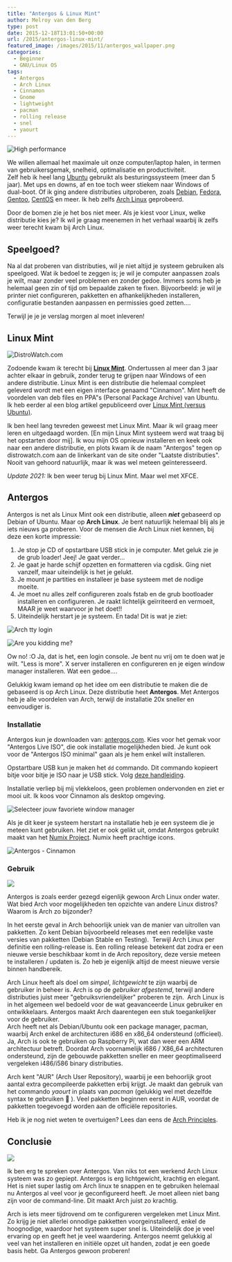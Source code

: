 ```yaml
---
title: "Antergos & Linux Mint"
author: Melroy van den Berg
type: post
date: 2015-12-18T13:01:50+00:00
url: /2015/antergos-linux-mint/
featured_image: /images/2015/11/antergos_wallpaper.png
categories:
  - Beginner
  - GNU/Linux OS
tags:
  - Antergos
  - Arch Linux
  - Cinnamon
  - Gnome
  - lightweight
  - pacman
  - rolling release
  - snel
  - yaourt
---
```


![High performance](/images/2015/11/high_perfomence.png)

We willen allemaal het maximale uit onze computer/laptop halen, in termen van gebruikersgemak, snelheid, optimalisatie en productiviteit.  
Zelf heb ik heel lang [Ubuntu](http://www.ubuntu.com/) gebruikt als besturingssysteem (meer dan 5 jaar). Met ups en downs, af en toe toch weer stiekem naar Windows of dual-boot. Of ik ging andere distributies uitproberen, zoals [Debian](https://www.debian.org/), [Fedora](https://getfedora.org/), [Gentoo](https://www.gentoo.org/), [CentOS](https://www.centos.org/) en meer. Ik heb zelfs [Arch Linux](https://www.archlinux.org/) geprobeerd.

Door de bomen zie je het bos niet meer. Als je kiest voor Linux, welke distributie kies je? Ik wil je graag meenemen in het verhaal waarbij ik zelfs weer terecht kwam bij Arch Linux.

<!--more-->

## Speelgoed?

Na al dat proberen van distributies, wil je niet altijd je systeem gebruiken als speelgoed. Wat ik bedoel te zeggen is; je wil je computer aanpassen zoals je wilt, maar zonder veel problemen en zonder gedoe. Immers soms heb je helemaal geen zin of tijd om bepaalde zaken te fixen. Bijvoorbeeld: je wil je printer niet configureren, pakketten en afhankelijkheden installeren, configuratie bestanden aanpassen en permissies goed zetten....

Terwijl je je je verslag morgen al moet inleveren!

## Linux Mint

![DistroWatch.com](/images/2015/11/laatste_distros.png "DistroWatch.com")

Zodoende kwam ik terecht bij **[Linux Mint](http://linuxmint.com/)**. Ondertussen al meer dan 3 jaar achter elkaar in gebruik, zonder terug te grijpen naar Windows of een andere distributie. Linux Mint is een distributie die helemaal compleet geleverd wordt met een eigen interface genaamd "Cinnamon". Mint heeft de voordelen van deb files en PPA"s (Personal Package Archive) van Ubuntu. Ik heb eerder al een blog artikel gepubliceerd over [Linux Mint (versus Ubuntu)](/2014/windows-vs-ubuntu-vs-linux-mint/#Ubuntu_vs_Linux_Mint).

Ik ben heel lang tevreden geweest met Linux Mint. Maar ik wil graag meer leren en uitgedaagd worden. [En mijn Linux Mint systeem werd wat traag bij het opstarten door mij]. Ik wou mijn OS opnieuw installeren en keek ook naar een andere distributie, en plots kwam ik de naam "Antergos" tegen op distrowatch.com aan de linkerkant van de site onder "Laatste distributies". Nooit van gehoord natuurlijk, maar ik was wel meteen geïnteresseerd.

_Update 2021:_ Ik ben weer terug bij Linux Mint. Maar wel met XFCE.

## Antergos

Antergos is net als Linux Mint ook een distributie, alleen _**niet**_ gebaseerd op Debian of Ubuntu. Maar op **Arch Linux**. Je bent natuurlijk helemaal blij als je iets nieuws ga proberen. Voor de mensen die Arch Linux niet kennen, bij deze een korte impressie:

1. Je stop je CD of opstartbare USB stick in je computer. Met geluk zie je de grub loader! Jeej! Je gaat verder...
2. Je gaat je harde schijf opzetten en formatteren via cgdisk. Ging niet vanzelf, maar uiteindelijk is het je gelukt.
3. Je mount je partities en installeer je base systeem met de nodige moeite.
4. Je moet nu alles zelf configureren zoals fstab en de grub bootloader installeren en configureren. Je raakt lichtelijk geïrriteerd en vermoeit, MAAR je weet waarvoor je het doet!!
5. Uiteindelijk herstart je je systeem. En tada! Dit is wat je ziet:

![Arch tty login](/images/2015/11/arch_login_tty.png "Arch Linux login terminal")

![Are you kidding me?](/images/2015/11/kidding_me.jpg)

Ow no! :O Ja, dat is het, een login console. Je bent nu vrij om te doen wat je wilt. "Less is more". X server installeren en configureren en je eigen window manager installeren. Wat een gedoe....

Gelukkig kwam iemand op het idee om een distributie te maken die de gebaseerd is op Arch Linux. Deze distributie heet **Antergos**. Met Antergos heb je alle voordelen van Arch, terwijl de installatie 20x sneller en eenvoudiger is.

### Installatie

Antergos kun je downloaden van: [antergos.com](https://antergos.com/try-it/). Kies voor het gemak voor "Antergos Live ISO", die ook installatie mogelijkheden bied. Je kunt ook voor de "Antergos ISO minimal" gaan als je hem enkel wilt installeren.

Opstartbare USB kun je maken het `dd` commando. Dit commando kopieert bitje voor bitje je ISO naar je USB stick. Volg [deze handleiding](https://antergos.com/wiki/nl/install/create-a-working-live-usb/).

Installatie verliep bij mij vlekkeloos, geen problemen ondervonden en ziet er mooi uit. Ik koos voor Cinnamon als desktop omgeving.

![](/images/2015/11/select_desktop.png "Selecteer jouw favoriete window manager")

Als je dit keer je systeem herstart na installatie heb je een systeem die je meteen kunt gebruiken. Het ziet er ook gelikt uit, omdat Antergos gebruikt maakt van het [Numix Project](http://numixproject.org/). Numix heeft prachtige icons.

![Antergos - Cinnamon](/images/2015/11/antergos_cinnamon.png "Antergos - Cinnamon")

### Gebruik

![](/images/2015/11/arch-linux-logo.png)

Antergos is zoals eerder gezegd eigenlijk gewoon Arch Linux onder water. Wat bied Arch voor mogelijkheden ten opzichte van andere Linux distros? Waarom is Arch zo bijzonder?

In het eerste geval in Arch behoorlijk uniek van de manier van uitrollen van pakketten. Zo kent Debian bijvoorbeeld releases met een redelijke vaste versies van pakketten (Debian Stable en Testing).  Terwijl Arch Linux per definitie een rolling-release is. Een rolling release betekent dat zodra er een nieuwe versie beschikbaar komt in de Arch repository, deze versie meteen te installeren / updaten is. Zo heb je eigenlijk altijd de meest nieuwe versie binnen handbereik.

Arch Linux heeft als doel om _simpel_, _lichtgewicht_ te zijn waarbij de gebruiker in beheer is. Arch is op de _gebruiker afgestemd_, terwijl andere distributies juist meer "gebruiksvriendelijker" proberen te zijn.  Arch Linux is in het algemeen wel bedoeld voor de wat geavanceerde Linux gebruiker en ontwikkelaars. Antergos maakt Arch daarentegen een stuk toegankelijker voor de gebruiker.  
Arch heeft net als Debian/Ubuntu ook een package manager, pacman, waarbij Arch enkel de architecturen i686 en x86_64 ondersteund (officieel). Ja, Arch is ook te gebruiken op Raspberry Pi, wat dan weer een ARM architectuur betreft. Doordat Arch voornamelijk i686 / X86_64 architecturen ondersteund, zijn de gebouwde pakketten sneller en meer geoptimaliseerd vergeleken i486/i586 binary distributies.

Arch kent "AUR" (Arch User Repository), waarbij je een behoorlijk groot aantal extra gecompileerde pakketten erbij krijgt. Je maakt dan gebruik van het commando _yaourt_ in plaats van _pacman_ (gelukkig wel met dezelfde syntax te gebruiken 🙂 ). Veel pakketten beginnen eerst in AUR, voordat de pakketten toegevoegd worden aan de officiële repositories.

Heb ik je nog niet weten te overtuigen? Lees dan eens de [Arch Principles](https://wiki.archlinux.org/index.php/Arch_Linux#Principles).

## Conclusie

![](/images/2015/11/antergos_display.png)

Ik ben erg te spreken over Antergos. Van niks tot een werkend Arch Linux systeem was zo gepiept. Antergos is erg lichtgewicht, krachtig en elegant. Het is niet super lastig om Arch linux te snappen en te gebruiken helemaal nu Antergos al veel voor je geconfigureerd heeft. Je moet alleen niet bang zijn voor de command-line. Dit maakt Arch juist zo krachtig.

Arch is iets meer tijdrovend om te configureren vergeleken met Linux Mint. Zo krijg je niet allerlei onnodige pakketten voorgeinstalleerd, enkel de hoognodige, waardoor het systeem super snel is. Uiteindelijk doe je veel ervaring op en geeft het je veel waardering. Antergos neemt gelukkig al veel van het installeren en initiële opzet uit handen, zodat je een goede basis hebt. Ga Antergos gewoon proberen!
